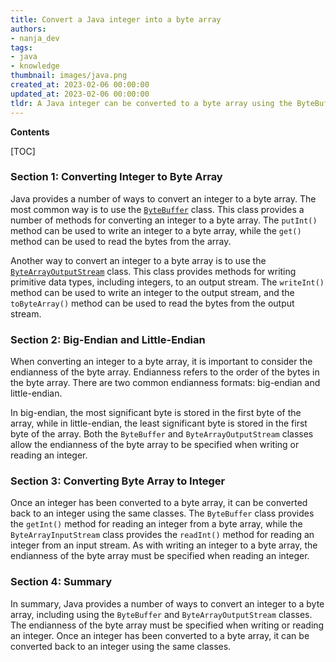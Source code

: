 ```yaml
---
title: Convert a Java integer into a byte array
authors:
- nanja_dev
tags:
- java
- knowledge
thumbnail: images/java.png
created_at: 2023-02-06 00:00:00
updated_at: 2023-02-06 00:00:00
tldr: A Java integer can be converted to a byte array using the ByteBuffer class`s putInt() method.
---
```


**Contents**

[TOC]

### Section 1: Converting Integer to Byte Array

Java provides a number of ways to convert an integer to a byte array. The most common way is to use the [`ByteBuffer`](https://docs.oracle.com/javase/8/docs/api/java/nio/ByteBuffer.html) class. This class provides a number of methods for converting an integer to a byte array. The `putInt()` method can be used to write an integer to a byte array, while the `get()` method can be used to read the bytes from the array.

Another way to convert an integer to a byte array is to use the [`ByteArrayOutputStream`](https://docs.oracle.com/javase/8/docs/api/java/io/ByteArrayOutputStream.html) class. This class provides methods for writing primitive data types, including integers, to an output stream. The `writeInt()` method can be used to write an integer to the output stream, and the `toByteArray()` method can be used to read the bytes from the output stream.

### Section 2: Big-Endian and Little-Endian

When converting an integer to a byte array, it is important to consider the endianness of the byte array. Endianness refers to the order of the bytes in the byte array. There are two common endianness formats: big-endian and little-endian.

In big-endian, the most significant byte is stored in the first byte of the array, while in little-endian, the least significant byte is stored in the first byte of the array. Both the `ByteBuffer` and `ByteArrayOutputStream` classes allow the endianness of the byte array to be specified when writing or reading an integer.

### Section 3: Converting Byte Array to Integer

Once an integer has been converted to a byte array, it can be converted back to an integer using the same classes. The `ByteBuffer` class provides the `getInt()` method for reading an integer from a byte array, while the `ByteArrayInputStream` class provides the `readInt()` method for reading an integer from an input stream. As with writing an integer to a byte array, the endianness of the byte array must be specified when reading an integer.

### Section 4: Summary

In summary, Java provides a number of ways to convert an integer to a byte array, including using the `ByteBuffer` and `ByteArrayOutputStream` classes. The endianness of the byte array must be specified when writing or reading an integer. Once an integer has been converted to a byte array, it can be converted back to an integer using the same classes.
